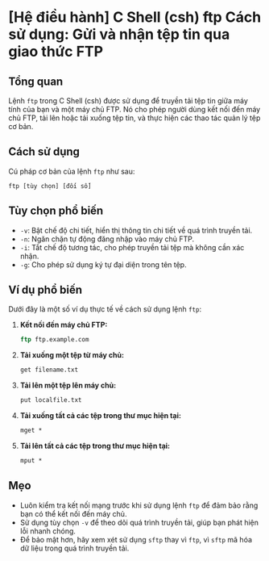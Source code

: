 # [Hệ điều hành] C Shell (csh) ftp Cách sử dụng: Gửi và nhận tệp tin qua giao thức FTP

## Tổng quan
Lệnh `ftp` trong C Shell (csh) được sử dụng để truyền tải tệp tin giữa máy tính của bạn và một máy chủ FTP. Nó cho phép người dùng kết nối đến máy chủ FTP, tải lên hoặc tải xuống tệp tin, và thực hiện các thao tác quản lý tệp cơ bản.

## Cách sử dụng
Cú pháp cơ bản của lệnh `ftp` như sau:
```
ftp [tùy chọn] [đối số]
```

## Tùy chọn phổ biến
- `-v`: Bật chế độ chi tiết, hiển thị thông tin chi tiết về quá trình truyền tải.
- `-n`: Ngăn chặn tự động đăng nhập vào máy chủ FTP.
- `-i`: Tắt chế độ tương tác, cho phép truyền tải tệp mà không cần xác nhận.
- `-g`: Cho phép sử dụng ký tự đại diện trong tên tệp.

## Ví dụ phổ biến
Dưới đây là một số ví dụ thực tế về cách sử dụng lệnh `ftp`:

1. **Kết nối đến máy chủ FTP:**
   ```csh
   ftp ftp.example.com
   ```

2. **Tải xuống một tệp từ máy chủ:**
   ```csh
   get filename.txt
   ```

3. **Tải lên một tệp lên máy chủ:**
   ```csh
   put localfile.txt
   ```

4. **Tải xuống tất cả các tệp trong thư mục hiện tại:**
   ```csh
   mget *
   ```

5. **Tải lên tất cả các tệp trong thư mục hiện tại:**
   ```csh
   mput *
   ```

## Mẹo
- Luôn kiểm tra kết nối mạng trước khi sử dụng lệnh `ftp` để đảm bảo rằng bạn có thể kết nối đến máy chủ.
- Sử dụng tùy chọn `-v` để theo dõi quá trình truyền tải, giúp bạn phát hiện lỗi nhanh chóng.
- Để bảo mật hơn, hãy xem xét sử dụng `sftp` thay vì `ftp`, vì `sftp` mã hóa dữ liệu trong quá trình truyền tải.